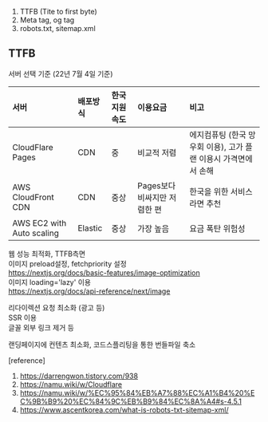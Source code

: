 1. TTFB (Tite to first byte)
2. Meta tag, og tag
3. robots.txt, sitemap.xml

## TTFB

서버 선택 기준 (22년 7월 4일 기준)

| 서버                      | 배포방식 | 한국 지원 속도 | 이용요금                     | 비고                                                             |
| :------------------------ | :------- | :------------- | :--------------------------- | :--------------------------------------------------------------- |
| CloudFlare Pages          | CDN      | 중             | 비교적 저렴                  | 에지컴퓨팅 (한국 망 우회 이용), 고가 플랜 이용시 가격면에서 손해 |
| AWS CloudFront CDN        | CDN      | 중상           | Pages보다 비싸지만 저렴한 편 | 한국을 위한 서비스라면 추천                                      |
| AWS EC2 with Auto scaling | Elastic  | 중상           | 가장 높음                    | 요금 폭탄 위험성                                                 |

웹 성능 최적화, TTFB측면  
이미지 preload설정, fetchpriority 설정  
https://nextjs.org/docs/basic-features/image-optimization  
이미지 loading='lazy' 이용  
https://nextjs.org/docs/api-reference/next/image

리다이렉션 요청 최소화 (광고 등)  
SSR 이용  
글꼴 외부 링크 제거 등

랜딩페이지에 컨텐츠 최소화, 코드스플리팅을 통한 번들파일 축소

[reference]

1. https://darrengwon.tistory.com/938
2. https://namu.wiki/w/Cloudflare
3. https://namu.wiki/w/%EC%95%84%EB%A7%88%EC%A1%B4%20%EC%9B%B9%20%EC%84%9C%EB%B9%84%EC%8A%A4#s-4.5.1
4. https://www.ascentkorea.com/what-is-robots-txt-sitemap-xml/
